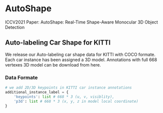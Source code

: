 # AutoShape
ICCV2021 Paper: AutoShape: Real-Time Shape-Aware Monocular 3D Object Detection

## Auto-labeling Car Shape for KITTI
We release our Auto-labeling car shape data for KITTI with COCO formate. Each car instance has been assigned a 3D model. Annotations with full 668 vertexes 3D model can be download from here. 
### Data Formate
```python
# we add 2D/3D keypoints in KITTI car instance annotations
additional_instance_label = {
    'keypoints': list # 668 * 3 (u, v, visiblity),
    'p3d': list # 668 * 3 (x, y, z in model local coordinate)
}
```
